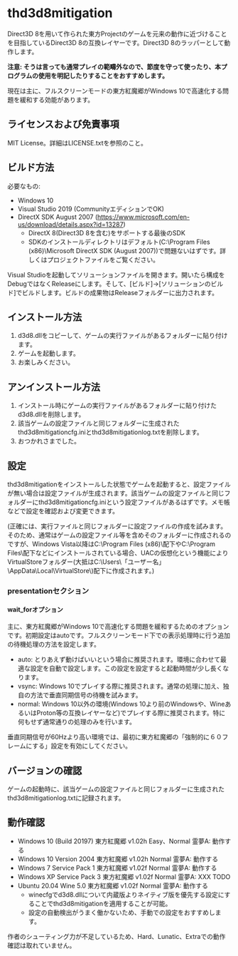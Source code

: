 # thd3d8mitigation

Direct3D 8を用いて作られた東方Projectのゲームを元来の動作に近づけることを目指しているDirect3D 8の互換レイヤーです。Direct3D 8のラッパーとして動作します。

**注意: そうは言っても通常プレイの範疇外なので、節度を守って使ったり、本プログラムの使用を明記したりすることをおすすめします。**

現在は主に、フルスクリーンモードの東方紅魔郷がWindows 10で高速化する問題を緩和する効能があります。

## ライセンスおよび免責事項

MIT License。詳細はLICENSE.txtを参照のこと。

## ビルド方法

必要なもの:

- Windows 10
- Visual Studio 2019 (CommunityエディションでOK)
- DirectX SDK August 2007 (https://www.microsoft.com/en-us/download/details.aspx?id=13287)
  - DirectX 8(Direct3D 8を含む)をサポートする最後のSDK
  - SDKのインストールディレクトリはデフォルト(C:\\Program Files (x86)\\Microsoft DirectX SDK (August 2007))で問題ないはずです。詳しくはプロジェクトファイルをご覧ください。

Visual Studioを起動してソリューションファイルを開きます。開いたら構成をDebugではなくReleaseにします。そして、\[ビルド\]→\[ソリューションのビルド\]でビルドします。ビルドの成果物はReleaseフォルダーに出力されます。

## インストール方法

1. d3d8.dllをコピーして、ゲームの実行ファイルがあるフォルダーに貼り付けます。
2. ゲームを起動します。
3. お楽しみください。

## アンインストール方法

1. インストール時にゲームの実行ファイルがあるフォルダーに貼り付けたd3d8.dllを削除します。
2. 該当ゲームの設定ファイルと同じフォルダーに生成されたthd3d8mitigationcfg.iniとthd3d8mitigationlog.txtを削除します。
3. おつかれさまでした。

## 設定

thd3d8mitigationをインストールした状態でゲームを起動すると、設定ファイルが無い場合は設定ファイルが生成されます。該当ゲームの設定ファイルと同じフォルダーにthd3d8mitigationcfg.iniという設定ファイルがあるはずです。メモ帳などで設定を確認および変更できます。

(正確には、実行ファイルと同じフォルダーに設定ファイルの作成を試みます。そのため、通常はゲームの設定ファイル等を含めそのフォルダーに作成されるのですが、Windows Vista以降はC:\\Program Files (x86)\\配下やC:\\Program Files\\配下などにインストールされている場合、UACの仮想化という機能によりVirtualStoreフォルダー(大抵はC:\\Users\\「ユーザー名」\\AppData\\Local\\VirtualStore\\)配下に作成されます。)

### presentationセクション

#### wait_forオプション

主に、東方紅魔郷がWindows 10で高速化する問題を緩和するためのオプションです。初期設定はautoです。フルスクリーンモード下での表示処理時に行う追加の待機処理の方法を設定します。

- auto: とりあえず動けばいいという場合に推奨されます。環境に合わせて最適な設定を自動で設定します。この設定を設定すると起動時間が少し長くなります。
- vsync: Windows 10でプレイする際に推奨されます。通常の処理に加え、独自の方法で垂直同期信号の待機を試みます。
- normal: Windows 10以外の環境(Windows 10より前のWindowsや、WineあるいはProton等の互換レイヤーなど)でプレイする際に推奨されます。特に何もせず通常通りの処理のみを行います。

垂直同期信号が60Hzより高い環境では、最初に東方紅魔郷の「強制的に６０フレームにする」設定を有効にしてください。

## バージョンの確認

ゲームの起動時に、該当ゲームの設定ファイルと同じフォルダーに生成されたthd3d8mitigationlog.txtに記録されます。

## 動作確認

- Windows 10 (Build 20197) 東方紅魔郷 v1.02h Easy、Normal 霊夢A: 動作する
- Windows 10 Version 2004 東方紅魔郷 v1.02h Normal 霊夢A: 動作する
- Windows 7 Service Pack 1 東方紅魔郷 v1.02f Normal 霊夢A: 動作する
- Windows XP Service Pack 3 東方紅魔郷 v1.02f Normal 霊夢A: XXX TODO
- Ubuntu 20.04 Wine 5.0 東方紅魔郷 v1.02f Normal 霊夢A: 動作する
  - winecfgでd3d8.dllについて内蔵版よりネイティブ版を優先する設定にすることでthd3d8mitigationを適用することが可能。
  - 設定の自動検出がうまく働かないため、手動での設定をおすすめします。

作者のシューティング力が不足しているため、Hard、Lunatic、Extraでの動作確認は取れていません。
